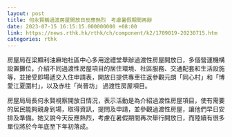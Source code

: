 ```yaml
---
layout: post
title: 何永賢稱過渡房屋開放日反應熱烈　考慮暑假期間再辦
date: 2023-07-15 16:15:15.000000000 +08:00
link: https://news.rthk.hk/rthk/ch/component/k2/1709019-20230715.htm
categories: rthk
---
```


房屋局在梁顯利油麻地社區中心多用途禮堂舉辦過渡性房屋開放日，多個營運機構設置攤位，介紹不同過渡性房屋項目的居住環境、社區服務、交通配套和生活設施等，並接受即場遞交入住申請表，開放日提供專車往返參觀元朗「同心村」和「博愛江夏圍村」，以及赤柱「尚晉坊」 過渡性房屋項目。
 
房屋局局長何永賢視察開放日情況，表示活動是為介紹過渡性房屋項目，使有需要的居民能夠親身到場，取得資訊，提問及申請，並參觀過渡性房屋，讓他們早日安排及準備。她又說今天反應熱烈，考慮在暑假期間再次舉行開放日，而陸續有很多單位將於今年底至下年初落成。
